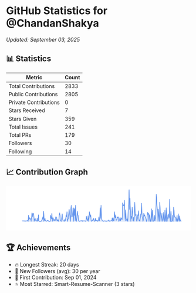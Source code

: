 # GitHub Statistics for @ChandanShakya
*Updated: September 03, 2025*

## 📊 Statistics
| Metric | Count |
|--------|--------|
| Total Contributions | 2833 |
| Public Contributions | 2805 |
| Private Contributions | 0 |
| Stars Received | 7 |
| Stars Given | 359 |
| Total Issues | 241 |
| Total PRs | 179 |
| Followers | 30 |
| Following | 14 |

## 📈 Contribution Graph

![Contribution Graph](./contribution_graph.png)

## 🏆 Achievements

- 🔥 Longest Streak: 20 days
- 👥 New Followers (avg): 30 per year
- 📅 First Contribution: Sep 01, 2024
- ⭐ Most Starred: Smart-Resume-Scanner (3 stars)
